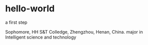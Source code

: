 # hello-world
a first step

  Sophomore, HH S&T Colledge, Zhengzhou, Henan, China.
  major in Intelligent science and technology
